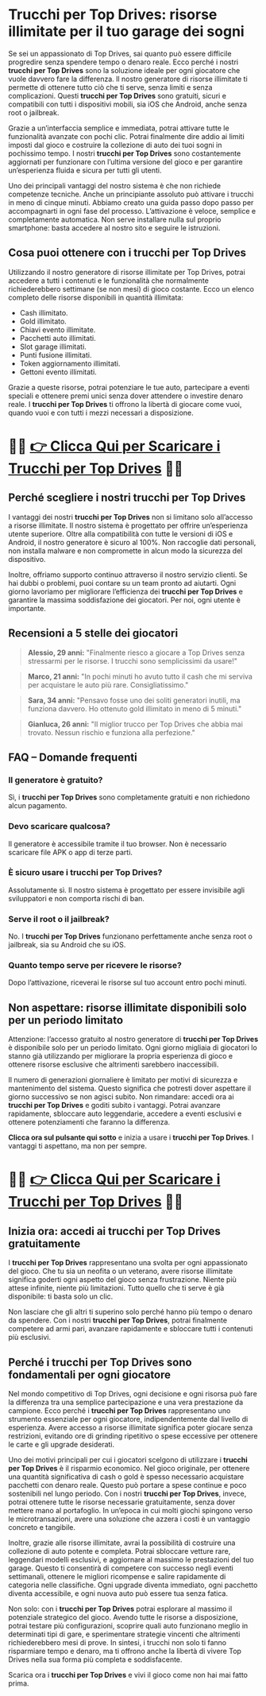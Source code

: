 <h1>Trucchi per Top Drives: risorse illimitate per il tuo garage dei sogni</h1>

<p>Se sei un appassionato di Top Drives, sai quanto può essere difficile progredire senza spendere tempo o denaro reale. Ecco perché i nostri <strong>trucchi per Top Drives</strong> sono la soluzione ideale per ogni giocatore che vuole davvero fare la differenza. Il nostro generatore di risorse illimitate ti permette di ottenere tutto ciò che ti serve, senza limiti e senza complicazioni. Questi <strong>trucchi per Top Drives</strong> sono gratuiti, sicuri e compatibili con tutti i dispositivi mobili, sia iOS che Android, anche senza root o jailbreak.</p>

<p>Grazie a un’interfaccia semplice e immediata, potrai attivare tutte le funzionalità avanzate con pochi clic. Potrai finalmente dire addio ai limiti imposti dal gioco e costruire la collezione di auto dei tuoi sogni in pochissimo tempo. I nostri <strong>trucchi per Top Drives</strong> sono costantemente aggiornati per funzionare con l’ultima versione del gioco e per garantire un’esperienza fluida e sicura per tutti gli utenti.</p>

<p>Uno dei principali vantaggi del nostro sistema è che non richiede competenze tecniche. Anche un principiante assoluto può attivare i trucchi in meno di cinque minuti. Abbiamo creato una guida passo dopo passo per accompagnarti in ogni fase del processo. L’attivazione è veloce, semplice e completamente automatica. Non serve installare nulla sul proprio smartphone: basta accedere al nostro sito e seguire le istruzioni.</p>

<h2>Cosa puoi ottenere con i trucchi per Top Drives</h2>

<p>Utilizzando il nostro generatore di risorse illimitate per Top Drives, potrai accedere a tutti i contenuti e le funzionalità che normalmente richiederebbero settimane (se non mesi) di gioco costante. Ecco un elenco completo delle risorse disponibili in quantità illimitata:</p>

<ul>
  <li>Cash illimitato.</li>
  <li>Gold illimitato.</li>
  <li>Chiavi evento illimitate.</li>
  <li>Pacchetti auto illimitati.</li>
  <li>Slot garage illimitati.</li>
  <li>Punti fusione illimitati.</li>
  <li>Token aggiornamento illimitati.</li>
  <li>Gettoni evento illimitati.</li>
</ul>

<p>Grazie a queste risorse, potrai potenziare le tue auto, partecipare a eventi speciali e ottenere premi unici senza dover attendere o investire denaro reale. I <strong>trucchi per Top Drives</strong> ti offrono la libertà di giocare come vuoi, quando vuoi e con tutti i mezzi necessari a disposizione.</p>

# 🔴🔴 **[👉 Clicca Qui per Scaricare i Trucchi per Top Drives](https://tinyurl.com/lamantidedeigiochi)** 🔴🔴

<h2>Perché scegliere i nostri trucchi per Top Drives</h2>

<p>I vantaggi dei nostri <strong>trucchi per Top Drives</strong> non si limitano solo all’accesso a risorse illimitate. Il nostro sistema è progettato per offrire un’esperienza utente superiore. Oltre alla compatibilità con tutte le versioni di iOS e Android, il nostro generatore è sicuro al 100%. Non raccoglie dati personali, non installa malware e non compromette in alcun modo la sicurezza del dispositivo.</p>

<p>Inoltre, offriamo supporto continuo attraverso il nostro servizio clienti. Se hai dubbi o problemi, puoi contare su un team pronto ad aiutarti. Ogni giorno lavoriamo per migliorare l’efficienza dei <strong>trucchi per Top Drives</strong> e garantire la massima soddisfazione dei giocatori. Per noi, ogni utente è importante.</p>

<h2>Recensioni a 5 stelle dei giocatori</h2>

<blockquote>
  <p><strong>Alessio, 29 anni:</strong> "Finalmente riesco a giocare a Top Drives senza stressarmi per le risorse. I trucchi sono semplicissimi da usare!"</p>
</blockquote>

<blockquote>
  <p><strong>Marco, 21 anni:</strong> "In pochi minuti ho avuto tutto il cash che mi serviva per acquistare le auto più rare. Consigliatissimo."</p>
</blockquote>

<blockquote>
  <p><strong>Sara, 34 anni:</strong> "Pensavo fosse uno dei soliti generatori inutili, ma funziona davvero. Ho ottenuto gold illimitato in meno di 5 minuti."</p>
</blockquote>

<blockquote>
  <p><strong>Gianluca, 26 anni:</strong> "Il miglior trucco per Top Drives che abbia mai trovato. Nessun rischio e funziona alla perfezione."</p>
</blockquote>

<h2>FAQ – Domande frequenti</h2>

<h3>Il generatore è gratuito?</h3>
<p>Sì, i <strong>trucchi per Top Drives</strong> sono completamente gratuiti e non richiedono alcun pagamento.</p>

<h3>Devo scaricare qualcosa?</h3>
<p>Il generatore è accessibile tramite il tuo browser. Non è necessario scaricare file APK o app di terze parti.</p>

<h3>È sicuro usare i trucchi per Top Drives?</h3>
<p>Assolutamente sì. Il nostro sistema è progettato per essere invisibile agli sviluppatori e non comporta rischi di ban.</p>

<h3>Serve il root o il jailbreak?</h3>
<p>No. I <strong>trucchi per Top Drives</strong> funzionano perfettamente anche senza root o jailbreak, sia su Android che su iOS.</p>

<h3>Quanto tempo serve per ricevere le risorse?</h3>
<p>Dopo l’attivazione, riceverai le risorse sul tuo account entro pochi minuti.</p>

<h2>Non aspettare: risorse illimitate disponibili solo per un periodo limitato</h2>

<p>Attenzione: l’accesso gratuito al nostro generatore di <strong>trucchi per Top Drives</strong> è disponibile solo per un periodo limitato. Ogni giorno migliaia di giocatori lo stanno già utilizzando per migliorare la propria esperienza di gioco e ottenere risorse esclusive che altrimenti sarebbero inaccessibili.</p>

<p>Il numero di generazioni giornaliere è limitato per motivi di sicurezza e mantenimento del sistema. Questo significa che potresti dover aspettare il giorno successivo se non agisci subito. Non rimandare: accedi ora ai <strong>trucchi per Top Drives</strong> e goditi subito i vantaggi. Potrai avanzare rapidamente, sbloccare auto leggendarie, accedere a eventi esclusivi e ottenere potenziamenti che faranno la differenza.</p>

<p><strong>Clicca ora sul pulsante qui sotto</strong> e inizia a usare i <strong>trucchi per Top Drives</strong>. I vantaggi ti aspettano, ma non per sempre.</p>

# 🔴🔴 **[👉 Clicca Qui per Scaricare i Trucchi per Top Drives](https://tinyurl.com/lamantidedeigiochi)** 🔴🔴

<h2>Inizia ora: accedi ai trucchi per Top Drives gratuitamente</h2>

<p>I <strong>trucchi per Top Drives</strong> rappresentano una svolta per ogni appassionato del gioco. Che tu sia un neofita o un veterano, avere risorse illimitate significa goderti ogni aspetto del gioco senza frustrazione. Niente più attese infinite, niente più limitazioni. Tutto quello che ti serve è già disponibile: ti basta solo un clic.</p>

<p>Non lasciare che gli altri ti superino solo perché hanno più tempo o denaro da spendere. Con i nostri <strong>trucchi per Top Drives</strong>, potrai finalmente competere ad armi pari, avanzare rapidamente e sbloccare tutti i contenuti più esclusivi.</p>

<h2>Perché i trucchi per Top Drives sono fondamentali per ogni giocatore</h2>

<p>Nel mondo competitivo di Top Drives, ogni decisione e ogni risorsa può fare la differenza tra una semplice partecipazione e una vera prestazione da campione. Ecco perché i <strong>trucchi per Top Drives</strong> rappresentano uno strumento essenziale per ogni giocatore, indipendentemente dal livello di esperienza. Avere accesso a risorse illimitate significa poter giocare senza restrizioni, evitando ore di grinding ripetitivo o spese eccessive per ottenere le carte e gli upgrade desiderati.</p>

<p>Uno dei motivi principali per cui i giocatori scelgono di utilizzare i <strong>trucchi per Top Drives</strong> è il risparmio economico. Nel gioco originale, per ottenere una quantità significativa di cash o gold è spesso necessario acquistare pacchetti con denaro reale. Questo può portare a spese continue e poco sostenibili nel lungo periodo. Con i nostri <strong>trucchi per Top Drives</strong>, invece, potrai ottenere tutte le risorse necessarie gratuitamente, senza dover mettere mano al portafoglio. In un’epoca in cui molti giochi spingono verso le microtransazioni, avere una soluzione che azzera i costi è un vantaggio concreto e tangibile.</p>

<p>Inoltre, grazie alle risorse illimitate, avrai la possibilità di costruire una collezione di auto potente e completa. Potrai sbloccare vetture rare, leggendari modelli esclusivi, e aggiornare al massimo le prestazioni del tuo garage. Questo ti consentirà di competere con successo negli eventi settimanali, ottenere le migliori ricompense e salire rapidamente di categoria nelle classifiche. Ogni upgrade diventa immediato, ogni pacchetto diventa accessibile, e ogni nuova auto può essere tua senza fatica.</p>

<p>Non solo: con i <strong>trucchi per Top Drives</strong> potrai esplorare al massimo il potenziale strategico del gioco. Avendo tutte le risorse a disposizione, potrai testare più configurazioni, scoprire quali auto funzionano meglio in determinati tipi di gare, e sperimentare strategie vincenti che altrimenti richiederebbero mesi di prove. In sintesi, i trucchi non solo ti fanno risparmiare tempo e denaro, ma ti offrono anche la libertà di vivere Top Drives nella sua forma più completa e soddisfacente.</p>

<p>Scarica ora i <strong>trucchi per Top Drives</strong> e vivi il gioco come non hai mai fatto prima.</p>
